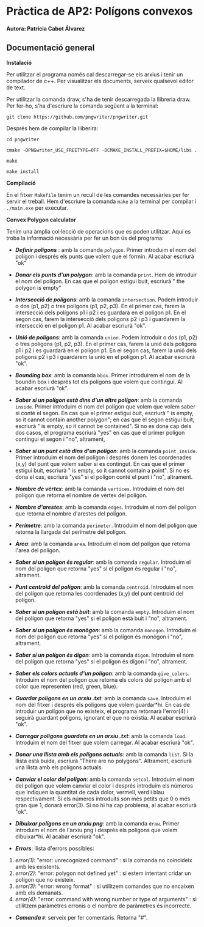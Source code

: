 # Pràctica de AP2: Polígons convexos

#### Autora: Patricia Cabot Álvarez

## Documentació general

**Instalació**

Per utilitzar el programa només cal descarregar-se els arxius i tenir un compilador de c++. Per visualitzar els documents, serveix qualsevol editor de text.

Per utilitzar la comanda draw, s'ha de tenir descarregada la llibreria draw. Per fer-ho, s'ha d'escriure la comanda següent a la terminal:

`git clone https://github.com/pngwriter/pngwriter.git`

Després hem de compilar la lliberira:

`cd pngwriter`

`cmake -DPNGwriter_USE_FREETYPE=OFF -DCMAKE_INSTALL_PREFIX=$HOME/libs .`

`make`

`make install`


**Compilació**

En el fitxer `Makefile` tenim un recull de les comandes necessàries per fer servir el treball. Hem d'escriure la comanda `make` a la terminal per compilar i `./main.exe` per executar.


**Convex Polygon calculator**

Tenim una àmplia col·lecció de operacions que es poden utilitzar. Aquí es troba la informació necessària per fer un bon ús del programa:

* **_Definir poligons_** : amb la comanda `polygon`. Primer introduim el nom del polígon i després els punts que volem que el formin. Al acabar escriurà "ok"
* **_Donar els punts d'un polygon_**: amb la comanda `print`. Hem de introduir el nom del polígon. En cas que el polígon estigui buit, escriurà " the polygon is empty"
* **_Intersecció de polígons_**: amb la comanda `intersection`. Podem introduir o dos (p1, p2) o tres polígons (p1, p2, p3). En el primer cas, farem la intersecció dels polígons p1 i p2 i es guardarà en el polígon p1. En el segon cas, farem la intersecció dels poligons p2 i p3 i guardarem la intersecció en el polígon p1. Al acabar escriurà "ok".
* **_Unió de polígons_**: amb la comanda `union`. Podem introduir o dos (p1, p2) o tres polígons (p1, p2, p3). En el primer cas, farem la unió dels polígons p1 i p2 i es guardarà en el polígon p1. En el segon cas, farem la unió dels poligons p2 i p3 i guardarem la unió en el polígon p1. Al acabar escriurà "ok".
* **_Bounding box_**: amb la comanda `bbox`. Primer introduirem el nom de la boundin box i després tot els polígons que volem que contingui. Al acabar escriurà "ok".
* **_Saber si un polígon està dins d'un altre polígon_**: amb la comanda `inside`. Primer introduim el nom del polígon que volem que volem saber si conté el segon. En cas que el primer estigui buit, escriurà " is empty, so it cannot contain another polygon"; en cas que el segon estigui buit, escriurà " is empty, so it cannot be contained". Si no es dona cap dels dos casos, el programa escriurà "yes" en cas que el primer polígon contingui el segon i "no", altrament,
* **_Saber si un punt està dins d'un polígon_**: amb la comanda `point_inside`. Primer introduim el nom del polígon i després donem les coordenades (x,y) del punt que volem saber si es contingut. En cas que el primer estigui buit, escriurà " is empty, so it cannot contain a point". Si no es dona el cas, escriurà "yes" si el polígon conté el punt i "no", altrament.
* **_Nombre de vèrtex_**: amb la comanda `vertices`. Introduim el nom del polígon que retorna el nombre de vèrtex del polígon.
* **_Nombre d'arestes_**: amb la comanda `edges`. Introduim el nom del polígon que retorna el nombre d'arestes del polígon.
* **_Perímetre_**: amb la comanda `perimeter`. Introduim el nom del polígon que retorna la llargada del perímetre del polígon.
* **_Àrea_**: amb la comanda `area`. Introduim el nom del polígon que retorna l'area del polígon.
* **_Saber si un polígon és regular_**: amb la comanda `regular`. Introduim el nom del polígon que retorna "yes" si el polígon és regular i "no", altrament.
* **_Punt centroid del polígon_**: amb la comanda `centroid`. Introduim el nom del polígon que retorna les coordenades (x,y) del punt centroid del polígon.
* **_Saber si un polígon està buit_**: amb la comanda `empty`. Introduim el nom del polígon que retorna "yes" si el polígon està buit i "no", altrament.
* **_Saber si un polígon és monògon_**: amb la comanda `monogon`. Introduim el nom del polígon que retorna "yes" si el polígon és monògon i "no", altrament.
* **_Saber si un polígon és dígon_**: amb la comanda `digon`. Introduim el nom del polígon que retorna "yes" si el polígon és dígon i "no", altrament.
* **_Saber els colors actuals d'un polígon_**: amb la comanda `give_colors`. Introduim el nom del polígon que retorna els colors del polígon amb el color que representen (red, green, blue).
* **_Guardar polígons en un arxiu .txt_**: amb la comanda `save`. Introduim el nom del fitxer i després els polígons que volem guardar*hi. En cas de introduir un polígon que no existeix, el programa retornarà l'error(4) i seguirà guardant polígons, ignorant el que no existia. Al acabar escriurà "ok".
* **_Carregar polígons guardats en un arxiu .txt_**: amb la comanda `load`. Introduim el nom del fitxer que volem carregar. Al acabar escriurà "ok".
* **_Donar una llista amb els polígons actuals_**: amb la comanda `list`. Si la llista està buida, escriurà "There are no polygons". Altrament, escriurà una llista amb els polígons actuals.
* **_Canviar el color del polígon_**: amb la comanda `setcol`. Introduim el nom del polígon que volem canviar el color i després introduim els números que indiquen la quantitat de cada dolor, vermell, verd i blau respectivament. Si els números introduits son més petits que 0 o més gran que 1, donarà error(3). Si no hi ha cap problema, al acabar escriurà "ok".
* **_Dibuixar polígons en un arxiu png_**: amb la comanda `draw`. Primer introduim el nom de l'arxiu png i després els polígons que volem dibuixar*hi. Al acabar escriurà "ok".

* **_Errors_**: llista d'errors possibles:
 1. _error(1)_: "error: unrecognized command" : si la comanda no coincideix amb les existents.
 2. _error(2)_: "error: polygon not defined yet" : si estem intentant cridar un polígon que no existeix.
 3. _error(3)_: "error: wrong format" : si utilitzem comandes que no encaixen amb els demanats.
 4. _error(4)_: "error: command with wrong number or type of arguments" : si utilitzem paràmetres erronis o el nombre de paràmetres és incorrecte.

* **_Comanda `#`_**: serveix per fer comentaris. Retorna "#".
